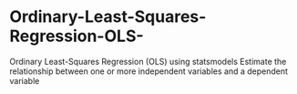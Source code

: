 # Ordinary-Least-Squares-Regression-OLS-
Ordinary Least-Squares Regression (OLS) using statsmodels
Estimate the relationship between one or more independent variables and a dependent variable
